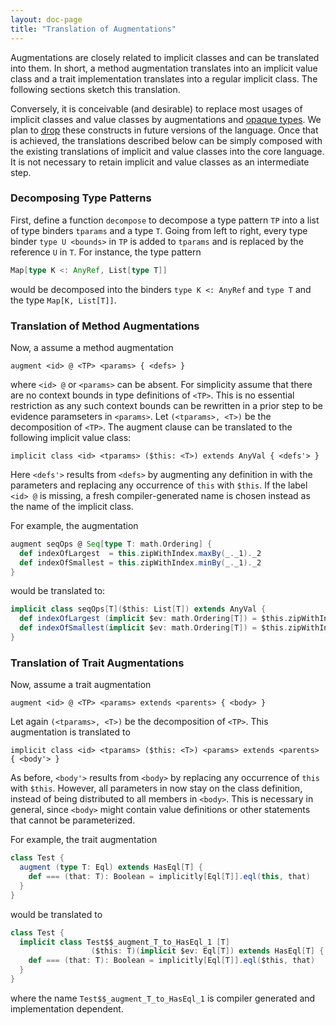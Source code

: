 ```yaml
---
layout: doc-page
title: "Translation of Augmentations"
---
```


Augmentations are closely related to implicit classes and can be translated into them. In short,
a method augmentation translates into an implicit value class and a trait implementation translates
into a regular implicit class. The following sections sketch this translation.

Conversely, it is conceivable (and desirable) to replace most usages of implicit classes and value classes by augmentations and [opaque types](../opaques.html). We plan to [drop](../dropped/implicit-value-classes.html)
these constructs in future versions of the language. Once that is achieved, the translations described
below can be simply composed with the existing translations of implicit and value classes into the core language. It is
not necessary to retain implicit and value classes as an intermediate step.


### Decomposing Type Patterns

First, define a function `decompose` to decompose a type pattern `TP` into a list of type binders `tparams` and a type `T`. Going from left to right, every type binder `type U <bounds>` in `TP` is added to `tparams` and is replaced by the reference `U` in `T`. For instance, the type pattern

```scala
Map[type K <: AnyRef, List[type T]]
```
would be decomposed into the binders `type K <: AnyRef` and `type T` and the type `Map[K, List[T]]`.

### Translation of Method Augmentations

Now, a assume a method augmentation

    augment <id> @ <TP> <params> { <defs> }

where `<id> @` or `<params>` can be absent. For simplicity assume that there are no context bounds in
type definitions of `<TP>`. This is no essential restriction as any such context bounds can be rewritten in a prior step to be evidence paramseters in `<params>`. Let `(<tparams>, <T>)` be the decomposition of `<TP>`.
The augment clause can be translated to the following implicit value class:

    implicit class <id> <tparams> ($this: <T>) extends AnyVal { <defs'> }

Here `<defs'>` results from `<defs>` by augmenting any definition in <defs> with the parameters <params> and
replacing any occurrence of `this` with `$this`. If the label `<id> @` is missing, a fresh compiler-generated name is chosen instead as the name of the implicit class.

For example, the augmentation

```scala
augment seqOps @ Seq[type T: math.Ordering] {
  def indexOfLargest  = this.zipWithIndex.maxBy(_._1)._2
  def indexOfSmallest = this.zipWithIndex.minBy(_._1)._2
}
```

would be translated to:

```scala
implicit class seqOps[T]($this: List[T]) extends AnyVal {
  def indexOfLargest (implicit $ev: math.Ordering[T]) = $this.zipWithIndex.maxBy(_._1)._2
  def indexOfSmallest(implicit $ev: math.Ordering[T]) = $this.zipWithIndex.minBy(_._1)._2
}
```

### Translation of Trait Augmentations

Now, assume a trait augmentation

    augment <id> @ <TP> <params> extends <parents> { <body> }

Let again `(<tparams>, <T>)` be the decomposition of `<TP>`. This augmentation is translated to

    implicit class <id> <tparams> ($this: <T>) <params> extends <parents> { <body'> }

As before, `<body'>` results from `<body>` by replacing any occurrence of `this` with `$this`. However, all
parameters in <params> now stay on the class definition, instead of being distributed to all members in `<body>`. This is necessary in general, since `<body>` might contain value definitions or other statements that cannot be
parameterized.

For example, the trait augmentation

```scala
class Test {
  augment (type T: Eql) extends HasEql[T] {
    def === (that: T): Boolean = implicitly[Eql[T]].eql(this, that)
  }
}
```

would be translated to

```scala
class Test {
  implicit class Test$$_augment_T_to_HasEql_1 [T]
                  ($this: T)(implicit $ev: Eql[T]) extends HasEql[T] {
    def === (that: T): Boolean = implicitly[Eql[T]].eql($this, that)
  }
}
```

where the name `Test$$_augment_T_to_HasEql_1` is compiler generated and implementation dependent.